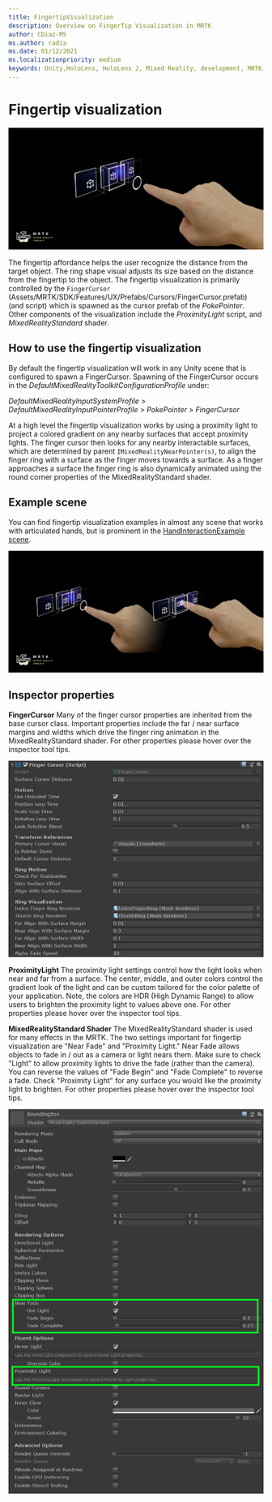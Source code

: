 ```yaml
---
title: FingertipVisualization
description: Overview on FingerTip Visualization in MRTK
author: CDiaz-MS
ms.author: cadia
ms.date: 01/12/2021
ms.localizationpriority: medium
keywords: Unity,HoloLens, HoloLens 2, Mixed Reality, development, MRTK, Fingertip
---
```


# Fingertip visualization

![Fingertip visualization Main](../images/fingertip/MRTK_FingertipVisualization_Main.png)

The fingertip affordance helps the user recognize the distance from the target object. The ring shape visual adjusts its size based on the distance from the fingertip to the object. The fingertip visualization is primarily controlled by the `FingerCursor` (Assets/MRTK/SDK/Features/UX/Prefabs/Cursors/FingerCursor.prefab) (and script) which is spawned as the cursor prefab of the *PokePointer*. Other components of the visualization include the *ProximityLight* script, and *MixedRealityStandard* shader.

## How to use the fingertip visualization

By default the fingertip visualization will work in any Unity scene that is configured to spawn a FingerCursor. Spawning of the FingerCursor occurs in the *DefaultMixedRealityToolkitConfigurationProfile* under:

*DefaultMixedRealityInputSystemProfile > DefaultMixedRealityInputPointerProfile > PokePointer > FingerCursor*

At a high level the fingertip visualization works by using a proximity light to project a colored gradient on any nearby surfaces that accept proximity lights. The finger cursor then looks for any nearby interactable surfaces, which are determined by parent `IMixedRealityNearPointer(s)`, to align the finger ring with a surface as the finger moves towards a surface. As a finger approaches a surface the finger ring is also dynamically animated using the round corner properties of the MixedRealityStandard shader.

## Example scene

You can find fingertip visualization examples in almost any scene that works with articulated hands, but is prominent in the [HandInteractionExample scene](../example-scenes/hand-interaction-examples.md).

![Fingertip visualization States](../images/fingertip/MRTK_FingertipVisualization_States.png)

## Inspector properties

**FingerCursor**
Many of the finger cursor properties are inherited from the base cursor class. Important properties include the far / near surface margins and widths which drive the finger ring animation in the MixedRealityStandard shader. For other properties please hover over the inspector tool tips.

<img src="../images/fingertip/MRTK_FingertipVisualization_Finger_Cursor_Inspector.png" width="600" alt="Cursor Inspector">

**ProximityLight**
The proximity light settings control how the light looks when near and far from a surface. The center, middle, and outer colors control the gradient look of the light and can be custom tailored for the color palette of your application. Note, the colors are HDR (High Dynamic Range) to allow users to brighten the proximity light to values above one. For other properties please hover over the inspector tool tips.

**MixedRealityStandard Shader**
The MixedRealityStandard shader is used for many effects in the MRTK. The two settings important for fingertip visualization are "Near Fade" and "Proximity Light." Near Fade allows objects to fade in / out as a camera or light nears them. Make sure to check "Light" to allow proximity lights to drive the fade (rather than the camera). You can reverse the values of "Fade Begin" and "Fade Complete" to reverse a fade. Check "Proximity Light" for any surface you would like the proximity light to brighten. For other properties please hover over the inspector tool tips.

<img src="../images/fingertip/MRTK_FingertipVisualization_Mixed_Reality_Standard_Shader_Inspector.png" width="600" alt="Shader Inspector">
